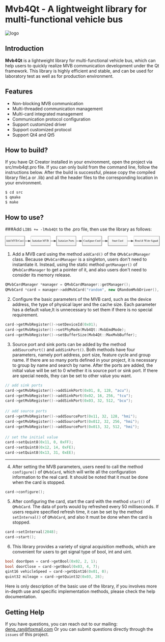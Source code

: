 # Mvb4Qt - A lightweight library for multi-functional vehicle bus
![logo](./logo.png)
## Introduction
**Mvb4Qt** is a lightweight library for multi-functional vehicle bus, which can help users to quickly realize MVB communication development under the Qt framework. This library is highly efficient and stable, and can be used for laboratory test as well as for production environment.
## Features
* Non-blocking MVB communication
* Multi-threaded communication management
* Multi-card integrated management
* Communication protocol configuration
* Support customized driver
* Support customized protocol
* Support Qt4 and Qt5
## How to build?
If you have Qt Creator installed in your environment, open the project via src/mvb4qt.pro file. If you can only build from the command line, follow the instructions below. After the build is successful, please copy the compiled library file(.a or .lib) and all the header files to the corresponding location in your environment.
```console
$ cd src
$ qmake
$ make
```
## How to use?
###Add `LIBS += -lMvb4Qt` to the .pro file, then use the library as follows:

![flow](./docs/flow.png)
1. Add a MVB card using the method `addCard()` of the `QMvbCardManager` class. Because `QMvbCardManager` is a singleton, users don't need to instantiate it. Instead, using the static method `getManager()` of `QMvbCardManager` to get a pointer of it, and also users don't need to consider its memory release.
```c++
QMvbCardManager *manager = QMvbCardManager::getManager();
QMvbCard *card = manager->addMvbCard("random", new QRandomMvbDriver(), new QLittleEndianProtocol());
```
2. Configure the basic parameters of the MVB card, such as the device address, the type of physical layer and the cache size. Each parameter has a default value,It is unnecessary to set them if there is no special requirement.
```c++
card->getMvbRegister()->setDeviceId(0x01);
card->getMvbRegister()->setPhyMode(Mvb4Qt::MvbEmdMode);
card->getMvbRegister()->setBufferSize(Mvb4Qt::MaxMvbBuffer);
```
3. Source port and sink ports can be added by the method `addSourcePort()` and `addSinkPort()`. Both methods have four parameters, namely port address, port size, feature cycle and group name. If there are so many ports defined in your project, it is necessary to group by name and search by name. After the ports are added, the initial value will be set to 0 whether it is source port or sink port. If there are special needs, they can be set to other value you want.
```c++
// add sink ports
card->getMvbRegister()->addSinkPort(0x01, 8, 128, "acu");
card->getMvbRegister()->addSinkPort(0x02, 16, 256, "tcu");
card->getMvbRegister()->addSinkPort(0x03, 32, 512, "bcu");

// add source ports
card->getMvbRegister()->addSourcePort(0x11, 32, 128, "hmi");
card->getMvbRegister()->addSourcePort(0x012, 32, 256, "hmi");
card->getMvbRegister()->addSourcePort(0x013, 32, 512, "hmi");

// set the initial value
card->setQuint8(0x11, 0, 0xFF);
card->setQuint8(0x12, 14, 0xFE);
card->setQuint8(0x13, 31, 0xEE);
```
---
4. After setting the MVB parameters, users need to call the method `configure()` of `QMvbCard`, which will write all the configuration information to the real card. It should be noted that it must be done when the card is stopped.
```c++
card->configure();
```
5. After configuring the card, start the card with the method `start()` of `QMvbCard`. The data of ports would by refreshed every 50 milliseconds. If users require specified refresh time, it can be set by the method `setInterval()` of `QMvbCard`, and also it must be done when the card is stopped.
```c++
card->setInterval(2048);
card->start();
```
6. This library provides a variety of signal acquisition methods, which are convenient for users to get signal type of bool, int and uint.
```c++
bool doorOpen = card->getBool(0x02, 2, 1);
bool doorClose = card->getBool(0x03, 4, 7);
qint16 vehicleSpeed = card->getQint16(0x01, 0);
quint32 mileage = card->getQuint32(0x03, 28);
```
Here is only description of the basic use of the library, if you involves more in-depth use and specific implementation methods, please check the help documentation.
## Getting Help
If you have questions, you can reach out to our mailing: deng_ran@foxmail.com
Or you can submit questions directly through the `issues` of this project.
